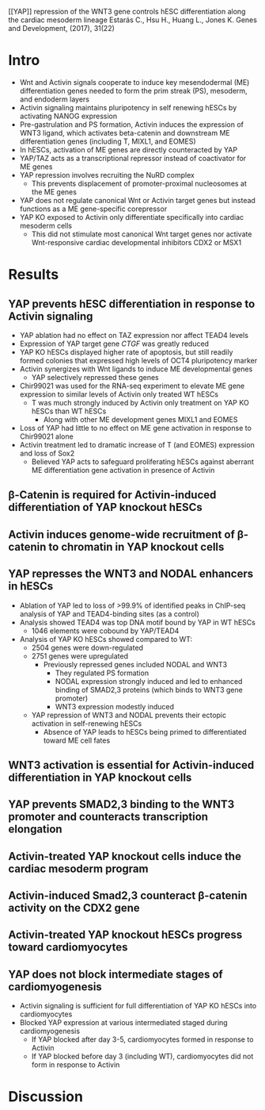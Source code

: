 [[YAP]] repression of the WNT3 gene controls hESC differentiation along the cardiac mesoderm lineage
Estarás C., Hsu H., Huang L., Jones K.
Genes and Development, (2017), 31(22)
# Intro
- Wnt and Activin signals cooperate to induce key mesendodermal (ME) differentiation genes needed to form the prim streak (PS), mesoderm, and endoderm layers
- Activin signaling maintains pluripotency in self renewing hESCs by activating NANOG expression
- Pre-gastrulation and PS formation, Activin induces the expression of WNT3 ligand, which activates beta-catenin and downstream ME differentiation genes (including T, MIXL1, and EOMES)
- In hESCs, activation of ME genes are directly counteracted by YAP
- YAP/TAZ acts as a transcriptional repressor instead of coactivator for ME genes
- YAP repression involves recruiting the NuRD complex
	- This prevents displacement of promoter-proximal nucleosomes at the ME genes
- YAP does not regulate canonical Wnt or Activin target genes but instead functions as a ME gene-specific corepressor
- YAP KO exposed to Activin only differentiate specifically into cardiac mesoderm cells 
	- This did not stimulate most canonical Wnt target genes nor activate Wnt-responsive cardiac developmental inhibitors CDX2 or MSX1
# Results
## YAP prevents hESC differentiation in response to Activin signaling
- YAP ablation had no effect on TAZ expression nor affect TEAD4 levels
- Expression of YAP target gene *CTGF* was greatly reduced
- YAP KO hESCs displayed higher rate of apoptosis, but still readily formed colonies that expressed high levels of OCT4 pluripotency marker
- Activin synergizes with Wnt ligands to induce ME developmental genes
	- YAP selectively repressed these genes
- Chir99021 was used for the RNA-seq experiment to elevate ME gene expression to similar levels of Activin only treated WT hESCs
	- T was much strongly induced by Activin only treatment on YAP KO hESCs than WT hESCs
		- Along with other ME development genes MIXL1 and EOMES
- Loss of YAP had little to no effect on ME gene activation in response to Chir99021 alone
- Activin treatment led to dramatic increase of T (and EOMES) expression and loss of Sox2
	- Believed YAP acts to safeguard proliferating hESCs against aberrant ME differentiation gene activation in presence of Activin
## β-Catenin is required for Activin-induced differentiation of YAP knockout hESCs

## Activin induces genome-wide recruitment of β-catenin to chromatin in YAP knockout cells
## YAP represses the WNT3 and NODAL enhancers in hESCs
- Ablation of YAP led to loss of >99.9% of identified peaks in ChIP-seq analysis of YAP and TEAD4-binding sites (as a control)
- Analysis showed TEAD4 was top DNA motif bound by YAP in WT hESCs
	- 1046 elements were cobound by YAP/TEAD4
- Analysis of YAP KO hESCs showed compared to WT:
	- 2504 genes were down-regulated
	- 2751 genes were upregulated
		- Previously repressed genes included NODAL and WNT3
			- They regulated PS formation
			- NODAL expression strongly induced and led to enhanced binding of SMAD2,3 proteins (which binds to WNT3 gene promoter)
			- WNT3 expression modestly induced
	- YAP repression of WNT3 and NODAL prevents their ectopic activation in self-renewing hESCs
		- Absence of YAP leads to hESCs being primed to differentiated toward ME cell fates

## WNT3 activation is essential for Activin-induced differentiation in YAP knockout cells

## YAP prevents SMAD2,3 binding to the WNT3 promoter and counteracts transcription elongation

## Activin-treated YAP knockout cells induce the cardiac mesoderm program

## Activin-induced Smad2,3 counteract β-catenin activity on the CDX2 gene

## Activin-treated YAP knockout hESCs progress toward cardiomyocytes

## YAP does not block intermediate stages of cardiomyogenesis
- Activin signaling is sufficient for full differentiation of YAP KO hESCs into cardiomyocytes
- Blocked YAP expression at various intermediated staged during cardiomyogenesis
	- If YAP blocked after day 3-5, cardiomyocytes formed in response to Activin
	- If YAP blocked before day 3 (including WT), cardiomyocytes did not form in response to Activin
# Discussion

